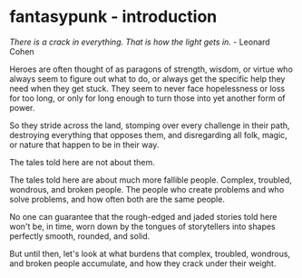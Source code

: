 # fantasypunk - introduction

_There is a crack in everything. That is how the light gets in._ - Leonard Cohen

Heroes are often thought of as paragons of strength, wisdom, or virtue who always seem to figure out what to do, or always get the specific help they need when they get stuck. They seem to never face hopelessness or loss for too long, or only for long enough to turn those into yet another form of power.

So they stride across the land, stomping over every challenge in their path, destroying everything that opposes them, and disregarding all folk, magic, or nature that happen to be in their way.

The tales told here are not about them.

The tales told here are about much more fallible people. Complex, troubled, wondrous, and broken people. The people who create problems and who solve problems, and how often both are the same people.

No one can guarantee that the rough-edged and jaded stories told here won't be, in time, worn down by the tongues of storytellers into shapes perfectly smooth, rounded, and solid.

But until then, let's look at what burdens that complex, troubled, wondrous, and broken people accumulate, and how they crack under their weight.